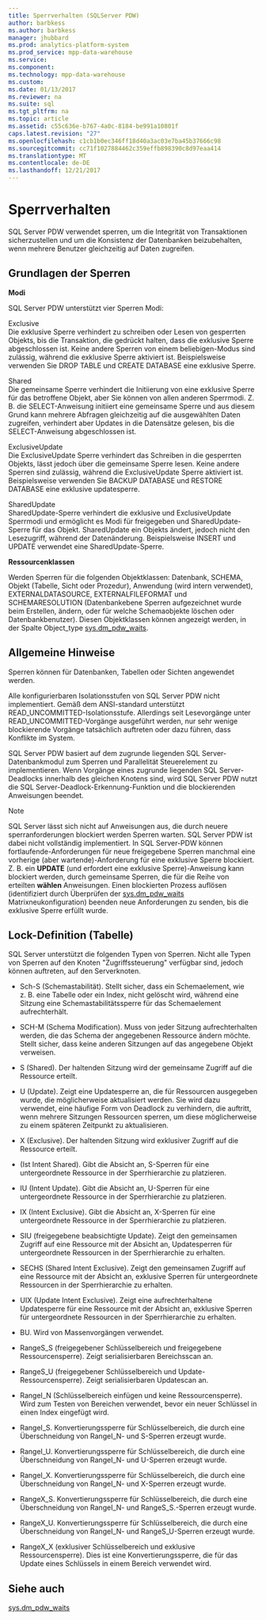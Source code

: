 ```yaml
---
title: Sperrverhalten (SQLServer PDW)
author: barbkess
ms.author: barbkess
manager: jhubbard
ms.prod: analytics-platform-system
ms.prod_service: mpp-data-warehouse
ms.service: 
ms.component: 
ms.technology: mpp-data-warehouse
ms.custom: 
ms.date: 01/13/2017
ms.reviewer: na
ms.suite: sql
ms.tgt_pltfrm: na
ms.topic: article
ms.assetid: c55c636e-b767-4a0c-8184-be991a10801f
caps.latest.revision: "27"
ms.openlocfilehash: c1cb1b0ec346ff18d40a3ac03e7ba45b37666c98
ms.sourcegitcommit: cc71f1027884462c359effb898390c8d97eaa414
ms.translationtype: MT
ms.contentlocale: de-DE
ms.lasthandoff: 12/21/2017
---
```

# <a name="locking-behavior"></a>Sperrverhalten
SQL Server PDW verwendet sperren, um die Integrität von Transaktionen sicherzustellen und um die Konsistenz der Datenbanken beizubehalten, wenn mehrere Benutzer gleichzeitig auf Daten zugreifen.  
  
## <a name="Basics"></a>Grundlagen der Sperren  
**Modi**  
  
SQL Server PDW unterstützt vier Sperren Modi:  
  
Exclusive  
Die exklusive Sperre verhindert zu schreiben oder Lesen von gesperrten Objekts, bis die Transaktion, die gedrückt halten, dass die exklusive Sperre abgeschlossen ist. Keine andere Sperren von einem beliebigen-Modus sind zulässig, während die exklusive Sperre aktiviert ist. Beispielsweise verwenden Sie DROP TABLE und CREATE DATABASE eine exklusive Sperre.  
  
Shared  
Die gemeinsame Sperre verhindert die Initiierung von eine exklusive Sperre für das betroffene Objekt, aber Sie können von allen anderen Sperrmodi. Z. B. die SELECT-Anweisung initiiert eine gemeinsame Sperre und aus diesem Grund kann mehrere Abfragen gleichzeitig auf die ausgewählten Daten zugreifen, verhindert aber Updates in die Datensätze gelesen, bis die SELECT-Anweisung abgeschlossen ist.  
  
ExclusiveUpdate  
Die ExclusiveUpdate Sperre verhindert das Schreiben in die gesperrten Objekts, lässt jedoch über die gemeinsame Sperre lesen. Keine andere Sperren sind zulässig, während die ExclusiveUpdate Sperre aktiviert ist. Beispielsweise verwenden Sie BACKUP DATABASE und RESTORE DATABASE eine exklusive updatesperre.  
  
SharedUpdate  
SharedUpdate-Sperre verhindert die exklusive und ExclusiveUpdate Sperrmodi und ermöglicht es Modi für freigegeben und SharedUpdate-Sperre für das Objekt. SharedUpdate ein Objekts ändert, jedoch nicht den Lesezugriff, während der Datenänderung. Beispielsweise INSERT und UPDATE verwendet eine SharedUpdate-Sperre.  
  
**Ressourcenklassen**  
  
Werden Sperren für die folgenden Objektklassen: Datenbank, SCHEMA, Objekt (Tabelle, Sicht oder Prozedur), Anwendung (wird intern verwendet), EXTERNALDATASOURCE, EXTERNALFILEFORMAT und SCHEMARESOLUTION (Datenbankebene Sperren aufgezeichnet wurde beim Erstellen, ändern, oder für welche Schemaobjekte löschen oder Datenbankbenutzer). Diesen Objektklassen können angezeigt werden, in der Spalte Object_type [sys.dm_pdw_waits](../relational-databases/system-dynamic-management-views/sys-dm-pdw-waits-transact-sql.md).  
  
## <a name="Remarks"></a>Allgemeine Hinweise  
Sperren können für Datenbanken, Tabellen oder Sichten angewendet werden.  
  
Alle konfigurierbaren Isolationsstufen von SQL Server PDW nicht implementiert. Gemäß dem ANSI-standard unterstützt READ_UNCOMMITTED-Isolationsstufe. Allerdings seit Lesevorgänge unter READ_UNCOMMITTED-Vorgänge ausgeführt werden, nur sehr wenige blockierende Vorgänge tatsächlich auftreten oder dazu führen, dass Konflikte im System.  
  
SQL Server PDW basiert auf dem zugrunde liegenden SQL Server-Datenbankmodul zum Sperren und Parallelität Steuerelement zu implementieren. Wenn Vorgänge eines zugrunde liegenden SQL Server-Deadlocks innerhalb des gleichen Knotens sind, wird SQL Server PDW nutzt die SQL Server-Deadlock-Erkennung-Funktion und die blockierenden Anweisungen beendet.  
  
> [!NOTE]  
> SQL Server lässt sich nicht auf Anweisungen aus, die durch neuere sperranforderungen blockiert werden Sperren warten. SQL Server PDW ist dabei nicht vollständig implementiert. In SQL Server-PDW können fortlaufende-Anforderungen für neue freigegebene Sperren manchmal eine vorherige (aber wartende)-Anforderung für eine exklusive Sperre blockiert. Z. B. ein **UPDATE** (und erfordert eine exklusive Sperre)-Anweisung kann blockiert werden, durch gemeinsame Sperren, die für die Reihe von erteilten **wählen** Anweisungen. Einen blockierten Prozess auflösen (identifiziert durch Überprüfen der [sys.dm_pdw_waits](../relational-databases/system-dynamic-management-views/sys-dm-pdw-waits-transact-sql.md) Matrixneukonfiguration) beenden neue Anforderungen zu senden, bis die exklusive Sperre erfüllt wurde.  
  
## <a name="lock-definition-table"></a>Lock-Definition (Tabelle)  
SQL Server unterstützt die folgenden Typen von Sperren. Nicht alle Typen von Sperren auf den Knoten "Zugriffssteuerung" verfügbar sind, jedoch können auftreten, auf den Serverknoten.  
  
-   Sch-S (Schemastabilität). Stellt sicher, dass ein Schemaelement, wie z. B. eine Tabelle oder ein Index, nicht gelöscht wird, während eine Sitzung eine Schemastabilitätssperre für das Schemaelement aufrechterhält.  
  
-   SCH-M (Schema Modification). Muss von jeder Sitzung aufrechterhalten werden, die das Schema der angegebenen Ressource ändern möchte. Stellt sicher, dass keine anderen Sitzungen auf das angegebene Objekt verweisen.  
  
-   S (Shared). Der haltenden Sitzung wird der gemeinsame Zugriff auf die Ressource erteilt.  
  
-   U (Update). Zeigt eine Updatesperre an, die für Ressourcen ausgegeben wurde, die möglicherweise aktualisiert werden. Sie wird dazu verwendet, eine häufige Form von Deadlock zu verhindern, die auftritt, wenn mehrere Sitzungen Ressourcen sperren, um diese möglicherweise zu einem späteren Zeitpunkt zu aktualisieren.  
  
-   X (Exclusive). Der haltenden Sitzung wird exklusiver Zugriff auf die Ressource erteilt.  
  
-   (Ist Intent Shared). Gibt die Absicht an, S-Sperren für eine untergeordnete Ressource in der Sperrhierarchie zu platzieren.  
  
-   IU (Intent Update). Gibt die Absicht an, U-Sperren für eine untergeordnete Ressource in der Sperrhierarchie zu platzieren.  
  
-   IX (Intent Exclusive). Gibt die Absicht an, X-Sperren für eine untergeordnete Ressource in der Sperrhierarchie zu platzieren.  
  
-   SIU (freigegebene beabsichtigte Update). Zeigt den gemeinsamen Zugriff auf eine Ressource mit der Absicht an, Updatesperren für untergeordnete Ressourcen in der Sperrhierarchie zu erhalten.  
  
-   SECHS (Shared Intent Exclusive). Zeigt den gemeinsamen Zugriff auf eine Ressource mit der Absicht an, exklusive Sperren für untergeordnete Ressourcen in der Sperrhierarchie zu erhalten.  
  
-   UIX (Update Intent Exclusive). Zeigt eine aufrechterhaltene Updatesperre für eine Ressource mit der Absicht an, exklusive Sperren für untergeordnete Ressourcen in der Sperrhierarchie zu erhalten.  
  
-   BU. Wird von Massenvorgängen verwendet.  
  
-   RangeS_S (freigegebener Schlüsselbereich und freigegebene Ressourcensperre). Zeigt serialisierbaren Bereichsscan an.  
  
-   RangeS_U (freigegebener Schlüsselbereich und Update-Ressourcensperre). Zeigt serialisierbaren Updatescan an.  
  
-   RangeI_N (Schlüsselbereich einfügen und keine Ressourcensperre). Wird zum Testen von Bereichen verwendet, bevor ein neuer Schlüssel in einen Index eingefügt wird.  
  
-   RangeI_S. Konvertierungssperre für Schlüsselbereich, die durch eine Überschneidung von RangeI_N- und S-Sperren erzeugt wurde.  
  
-   RangeI_U. Konvertierungssperre für Schlüsselbereich, die durch eine Überschneidung von RangeI_N- und U-Sperren erzeugt wurde.  
  
-   RangeI_X. Konvertierungssperre für Schlüsselbereich, die durch eine Überschneidung von RangeI_N- und X-Sperren erzeugt wurde.  
  
-   RangeX_S. Konvertierungssperre für Schlüsselbereich, die durch eine Überschneidung von RangeI_N- und RangeS_S.-Sperren erzeugt wurde.  
  
-   RangeX_U. Konvertierungssperre für Schlüsselbereich, die durch eine Überschneidung von RangeI_N- und RangeS_U-Sperren erzeugt wurde.  
  
-   RangeX_X (exklusiver Schlüsselbereich und exklusive Ressourcensperre). Dies ist eine Konvertierungssperre, die für das Update eines Schlüssels in einem Bereich verwendet wird.  
  
## <a name="see-also"></a>Siehe auch  
<!-- MISSING LINKS 
[Common Metadata Query Examples &#40;SQL Server PDW&#41;](../sqlpdw/common-metadata-query-examples-sql-server-pdw.md)  
-->
[sys.dm_pdw_waits](../relational-databases/system-dynamic-management-views/sys-dm-pdw-waits-transact-sql.md)  
  
